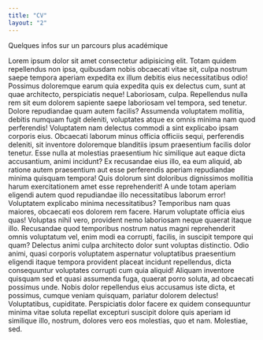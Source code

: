 ```yaml
---
title: "CV"
layout: "2"
---
```


Quelques infos sur un parcours plus académique

Lorem ipsum dolor sit amet consectetur adipisicing elit. Totam quidem repellendus non ipsa, quibusdam nobis obcaecati vitae sit, culpa nostrum saepe tempora aperiam expedita ex illum debitis eius necessitatibus odio!
Possimus doloremque earum quia expedita quis ex delectus cum, sunt at quae architecto, perspiciatis neque! Laboriosam, culpa. Repellendus nulla rem sit eum dolorem sapiente saepe laboriosam vel tempora, sed tenetur.
Dolore repudiandae quam autem facilis? Assumenda voluptatem mollitia, debitis numquam fugit deleniti, voluptates atque ex omnis minima nam quod perferendis! Voluptatem nam delectus commodi a sint explicabo ipsam corporis eius.
Obcaecati laborum minus officia officiis sequi, perferendis deleniti, sit inventore doloremque blanditiis ipsum praesentium facilis dolor tenetur. Esse nulla at molestias praesentium hic similique aut eaque dicta accusantium, animi incidunt?
Ex recusandae eius illo, ea eum aliquid, ab ratione autem praesentium aut esse perferendis aperiam repudiandae minima quisquam tempora! Quis dolorum sint doloribus dignissimos mollitia harum exercitationem amet esse reprehenderit!
A unde totam aperiam eligendi autem quod repudiandae illo necessitatibus laborum error! Voluptatem explicabo minima necessitatibus? Temporibus nam quas maiores, obcaecati eos dolorem rem facere. Harum voluptate officia eius quas!
Voluptas nihil vero, provident nemo laboriosam neque quaerat itaque illo. Recusandae quod temporibus nostrum natus magni reprehenderit omnis voluptatum vel, enim modi ea corrupti, facilis, in suscipit tempore qui quam?
Delectus animi culpa architecto dolor sunt voluptas distinctio. Odio animi, quasi corporis voluptatem aspernatur voluptatibus praesentium eligendi itaque tempora provident placeat incidunt repellendus, dicta consequuntur voluptates corrupti cum quia aliquid!
Aliquam inventore quisquam sed et quasi assumenda fuga, quaerat porro soluta, ad obcaecati possimus unde. Nobis dolor repellendus eius accusamus iste dicta, et possimus, cumque veniam quisquam, pariatur dolorem delectus!
Voluptatibus, cupiditate. Perspiciatis dolor facere ex quidem consequuntur minima vitae soluta repellat excepturi suscipit dolore quis aperiam id similique illo, nostrum, dolores vero eos molestias, quo et nam. Molestiae, sed.